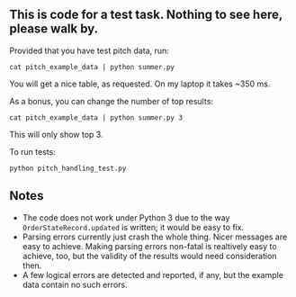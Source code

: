 ## This is code for a test task. Nothing to see here, please walk by.

Provided that you have test pitch data, run:

    cat pitch_example_data | python summer.py

You will get a nice table, as requested. On my laptop it takes ~350 ms.

As a bonus, you can change the number of top results:

    cat pitch_example_data | python summer.py 3

This will only show top 3.

To run tests:

    python pitch_handling_test.py

## Notes

* The code does not work under Python 3 due to the way `OrderStateRecord.updated` is written;
  it would be easy to fix.
* Parsing errors currently just crash the whole thing. Nicer messages are easy to achieve.
  Making parsing errors non-fatal is realtively easy to achieve, too, but the validity of the results
  would need consideration then.
* A few logical errors are detected and reported, if any, but the example data contain no such errors.
